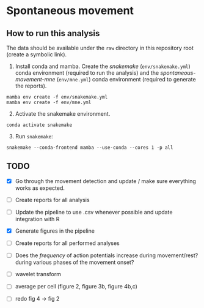 # Spontaneous movement

## How to run this analysis

The data should be available under the `raw` directory in this repository root (create a symbolic link).

1. Install conda and mamba. Create the _snakemake_ (`env/snakemake.yml`) conda environment
   (required to run the analysis) and the _spontaneous-movement-mne_ (`env/mne.yml`) conda environment
   (required to generate the reports).

```shell
mamba env create -f env/snakemake.yml
mamba env create -f env/mne.yml
```

2. Activate the snakemake environment.

```shell
conda activate snakemake
```

3. Run ``snakemake``:

```shell
snakemake --conda-frontend mamba --use-conda --cores 1 -p all
```

## TODO

- [x] Go through the movement detection and update / make sure everything works as expected.
- [ ] Create reports for all analysis
- [ ] Update the pipeline to use .csv whenever possible and update integration with R
- [x] Generate figures in the pipeline
- [ ] Create reports for all performed analyses
- [ ] Does the *frequency* of action potentials increase during movement/rest? during various phases of the movement onset?
- [ ] wavelet transform

- [ ] average per cell (figure 2, figure 3b, figure 4b,c)
- [ ] redo fig 4 -> fig 2
